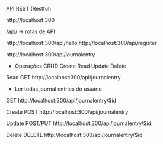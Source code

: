 API REST (Restful)

http://localhost:300

/api/ -> rotas de API

http://localhost:300/api/hello
http://localhost:300/api/register



http://localhost:300/api/journalentry

- Operações CRUD
Create
Read
Update
Delete


Read
GET http://localhost:300/api/journalentry
- Ler todas journal entries do usuário

GET http://localhost:300/api/journalentry/$id

Create
POST http://localhost:300/api/journalentry

Update
POST/PUT http://localhost:300/api/journalentry/$id

Delete
DELETE http://localhost:300/api/journalentry/$id

